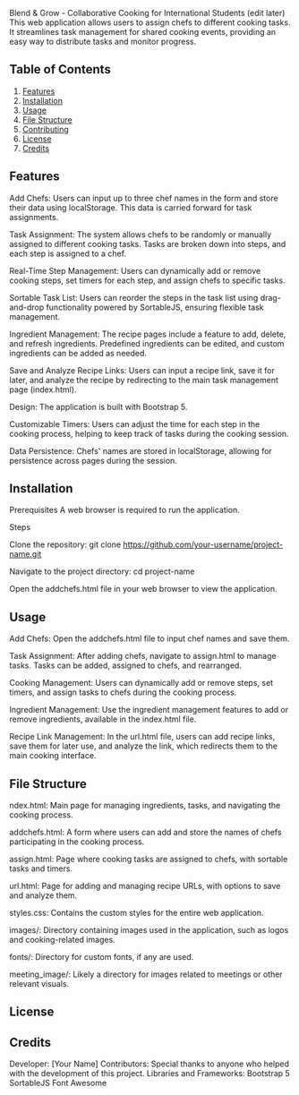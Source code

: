 Blend & Grow - Collaborative Cooking for International Students
(edit later)
This web application allows users to assign chefs to different cooking tasks. It streamlines task management for shared cooking events, providing an easy way to distribute tasks and monitor progress.

## Table of Contents

1. [Features](#features)
2. [Installation](#installation)
3. [Usage](#usage)
4. [File Structure](#file-structure)
5. [Contributing](#contributing)
6. [License](#license)
7. [Credits](#credits)

## Features

Add Chefs: Users can input up to three chef names in the form and store their data using localStorage. This data is carried forward for task assignments.

Task Assignment: The system allows chefs to be randomly or manually assigned to different cooking tasks. Tasks are broken down into steps, and each step is assigned to a chef.

Real-Time Step Management: Users can dynamically add or remove cooking steps, set timers for each step, and assign chefs to specific tasks.

Sortable Task List: Users can reorder the steps in the task list using drag-and-drop functionality powered by SortableJS, ensuring flexible task management.

Ingredient Management: The recipe pages include a feature to add, delete, and refresh ingredients. Predefined ingredients can be edited, and custom ingredients can be added as needed.

Save and Analyze Recipe Links: Users can input a recipe link, save it for later, and analyze the recipe by redirecting to the main task management page (index.html).

Design: The application is built with Bootstrap 5.

Customizable Timers: Users can adjust the time for each step in the cooking process, helping to keep track of tasks during the cooking session.

Data Persistence: Chefs' names are stored in localStorage, allowing for persistence across pages during the session.

## Installation

Prerequisites
A web browser is required to run the application.

Steps

Clone the repository:
git clone https://github.com/your-username/project-name.git

Navigate to the project directory:
cd project-name

Open the addchefs.html file in your web browser to view the application.

## Usage

Add Chefs: Open the addchefs.html file to input chef names and save them.

Task Assignment: After adding chefs, navigate to assign.html to manage tasks. Tasks can be added, assigned to chefs, and rearranged.

Cooking Management: Users can dynamically add or remove steps, set timers, and assign tasks to chefs during the cooking process.

Ingredient Management: Use the ingredient management features to add or remove ingredients, available in the index.html file.

Recipe Link Management: In the url.html file, users can add recipe links, save them for later use, and analyze the link, which redirects them to the main cooking interface.

## File Structure

ndex.html: Main page for managing ingredients, tasks, and navigating the cooking process.

addchefs.html: A form where users can add and store the names of chefs participating in the cooking process.

assign.html: Page where cooking tasks are assigned to chefs, with sortable tasks and timers.

url.html: Page for adding and managing recipe URLs, with options to save and analyze them.

styles.css: Contains the custom styles for the entire web application.

images/: Directory containing images used in the application, such as logos and cooking-related images.

fonts/: Directory for custom fonts, if any are used.

meeting_image/: Likely a directory for images related to meetings or other relevant visuals.

## License

## Credits

Developer: [Your Name]
Contributors: Special thanks to anyone who helped with the development of this project.
Libraries and Frameworks:
Bootstrap 5
SortableJS
Font Awesome
